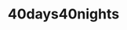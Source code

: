 ---
layout: posts_by_tag
title: "40days40nights"
tag: 40days40nights
permalink: /tag/40days40nights/
in_header: false
---